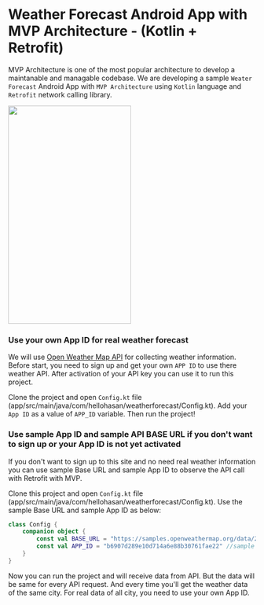 # Weather Forecast Android App with MVP Architecture - (Kotlin + Retrofit)

MVP Architecture is one of the most popular architecture to develop a maintanable and managable codebase. We are developing a sample `Weater Forecast` Android App with `MVP Architecture` using `Kotlin` language and `Retrofit` network calling library.

<img src="https://raw.githubusercontent.com/hasancse91/weather-app-android-mvp-architecture/master/data/screenshot-1.png" width="250" height="444" />

### Use your own App ID for real weather forecast
We will use [Open Weather Map API](https://openweathermap.org/api) for collecting weather information. Before start, you need to sign up and get your own `APP ID` to use there weather API. After activation of your API key you can use it to run this project.

Clone the project and open `Config.kt` file (app/src/main/java/com/hellohasan/weatherforecast/Config.kt). Add your `App ID` as a value of `APP_ID` variable. Then run the project!

### Use sample App ID and sample API BASE URL if you don't want to sign up or your App ID is not yet activated

If you don't want to sign up to this site and no need real weather information you can use sample Base URL and sample App ID to observe the API call with Retrofit with MVP.

Clone this project and open `Config.kt` file (app/src/main/java/com/hellohasan/weatherforecast/Config.kt). Use the sample Base URL and sample App ID as below:

```kotlin
class Config {
    companion object {
        const val BASE_URL = "https://samples.openweathermap.org/data/2.5/" //sample base url
        const val APP_ID = "b6907d289e10d714a6e88b30761fae22" //sample App ID
    }
}
```
Now you can run the project and will receive data from API. But the data will be same for every API request. And every time you'll get the weather data of the same city. For real data of all city, you need to use your own App ID.

